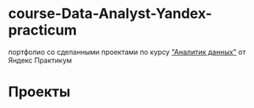 # course-Data-Analyst-Yandex-practicum
портфолио со сделанными проектами по курсу ["Аналитик данных"](https://practicum.yandex.ru/data-analyst/) от Яндекс Практикум
# Проекты

